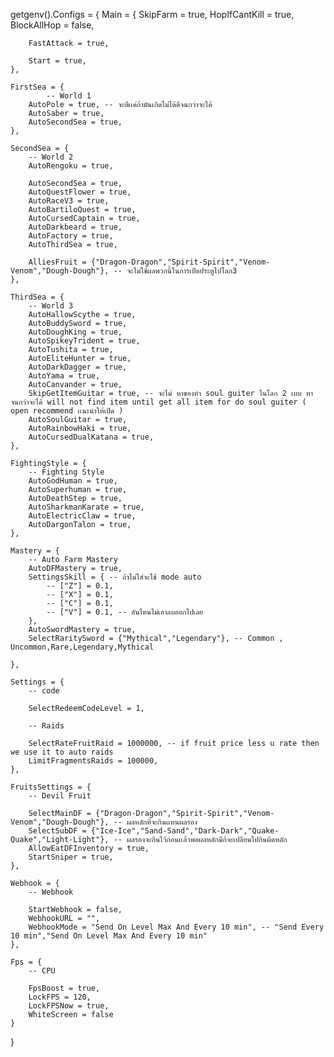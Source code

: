getgenv().Configs = {
	Main = {
		SkipFarm = true,
		HopIfCantKill = true,
		BlockAllHop = false,
		
		FastAttack = true,
		
		Start = true,
	},

	FirstSea = {
	        -- World 1
		AutoPole = true, -- จะตีเเค่ถ้ามันเกิดไม่ได้ตีจนกว่าจะได้
		AutoSaber = true,
		AutoSecondSea = true,
	},

	SecondSea = {
		-- World 2
		AutoRengoku = true,

		AutoSecondSea = true,
		AutoQuestFlower = true,
		AutoRaceV3 = true,
		AutoBartiloQuest = true,
		AutoCursedCaptain = true,
		AutoDarkbeard = true,
		AutoFactory = true,
		AutoThirdSea = true,
		
		AlliesFruit = {"Dragon-Dragon","Spirit-Spirit","Venom-Venom","Dough-Dough"}, -- จะไม่ใช้ผลพวกนี้ในการเปิดประตูไปโลก3
	},

	ThirdSea = {
		-- World 3
		AutoHallowScythe = true,
		AutoBuddySword = true,
		AutoDoughKing = true,
		AutoSpikeyTrident = true,
		AutoTushita = true,
		AutoEliteHunter = true,
		AutoDarkDagger = true,
		AutoYama = true,
		AutoCanvander = true,
		SkipGetItemGuitar = true, -- จะไม่ หาของทำ soul guiter ในโลก 2 เบบ หาจนกว่าจะได้ will not find item until get all item for do soul guiter ( open recommend เเนะนำให้เปิด )
		AutoSoulGuitar = true, 
		AutoRainbowHaki = true,
		AutoCursedDualKatana = true,
	},

	FightingStyle = {
		-- Fighting Style 
		AutoGodHuman = true,
		AutoSuperhuman = true,
		AutoDeathStep = true,
		AutoSharkmanKarate = true,
		AutoElectricClaw = true,
		AutoDargonTalon = true,
	},

	Mastery = {
		-- Auto Farm Mastery
		AutoDFMastery = true,
		SettingsSkill = { -- ถ้าไม่ใส่จะใช้ mode auto
			-- ["Z"] = 0.1,
			-- ["X"] = 0.1,
			-- ["C"] = 0.1,
			-- ["V"] = 0.1, -- อันไหนไม่เอาลบออกไปเลย
		},
		AutoSwordMastery = true,
		SelectRaritySword = {"Mythical","Legendary"}, -- Common , Uncommon,Rare,Legendary,Mythical
	
	},

	Settings = {
		-- code
		
		SelectRedeemCodeLevel = 1,

		-- Raids

		SelectRateFruitRaid = 1000000, -- if fruit price less u rate then we use it to auto raids
		LimitFragmentsRaids = 100000,
	},

	FruitsSettings = {
		-- Devil Fruit
	
		SelectMainDF = {"Dragon-Dragon","Spirit-Spirit","Venom-Venom","Dough-Dough"}, -- ผลหลักที่จะกินเเทนผลรอง
		SelectSubDF = {"Ice-Ice","Sand-Sand","Dark-Dark","Quake-Quake","Light-Light"}, -- ผลรองจะกินไว้ก่อนเเล้วพอผลหลักมีก้จะเปลียนไปกินผิดหลัก
		AllowEatDFInventory = true,
		StartSniper = true,
	},

	Webhook = {
		-- Webhook

		StartWebhook = false,
		WebhookURL = "",
		WebhookMode = "Send On Level Max And Every 10 min", -- "Send Every 10 min","Send On Level Max And Every 10 min"
	},

	Fps = {
		-- CPU

		FpsBoost = true,
		LockFPS = 120,
		LockFPSNow = true,
		WhiteScreen = false
	}
}
